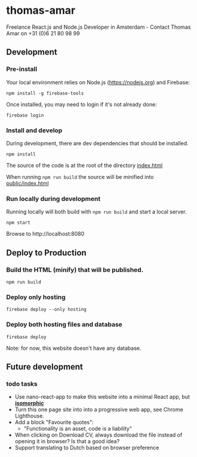 # thomas-amar
Freelance React.js and Node.js Developer in Amsterdam - Contact Thomas Amar on +31 (0)6 21 80 98 99

## Development

### Pre-install
Your local environment relies on Node.js (https://nodejs.org) and Firebase:

```
npm install -g firebase-tools
```

Once installed, you may need to login if it's not already done:

```
firebase login
```

### Install and develop
During development, there are dev dependencies that should be installed.

```
npm install
```

The source of the code is at the root of the directory [index.html](index.html)

When running `npm run build` the source will be minified into [public/index.html](public/index.html)

### Run locally during development
Running locally will both build with `npm run build` and start a local server.

```
npm start
```

Browse to http://localhost:8080


## Deploy to Production

### Build the HTML (minify) that will be published.
```
npm run build
```

### Deploy only hosting
```
firebase deploy --only hosting
```

### Deploy both hosting files and database
```
firebase deploy
```

Note: for now, this website doesn't have any database.

## Future development

### todo tasks
- Use nano-react-app to make this website into a minimal React app, but [**isomorphic**](https://medium.freecodecamp.org/demystifying-reacts-server-side-render-de335d408fe4)
- Turn this one page site into into a progressive web app, see Chrome Lighthouse.
- Add a block "Favourite quotes":
  - "Functionality is an asset, code is a liability"
- When clicking on Download CV, always download the file instead of opening it in browser? Is that a good idea?
- Support translating to Dutch based on browser preference
